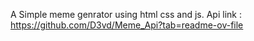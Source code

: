 A Simple meme genrator using html css and js.
Api link : https://github.com/D3vd/Meme_Api?tab=readme-ov-file
